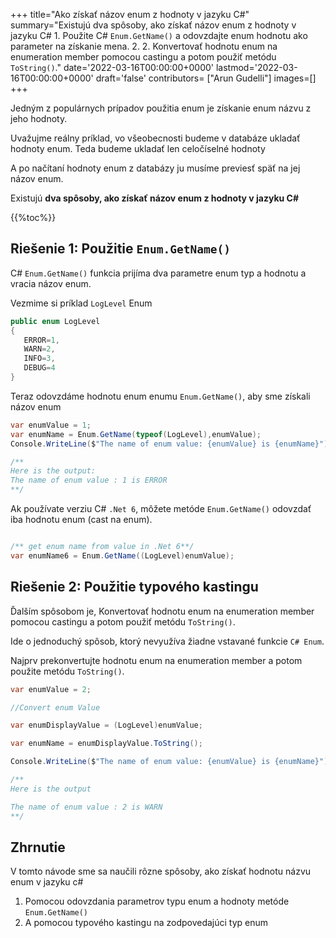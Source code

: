 
+++
title="Ako získať názov enum z hodnoty v jazyku C#"
summary="Existujú dva spôsoby, ako získať názov enum z hodnoty v jazyku C# 1. Použite C# `Enum.GetName()` a odovzdajte enum hodnotu ako parameter na získanie mena. 2. 2. Konvertovať hodnotu enum na enumeration member pomocou castingu a potom použiť metódu `ToString()`."
date='2022-03-16T00:00:00+0000'
lastmod='2022-03-16T00:00:00+0000'
draft='false'
contributors= ["Arun Gudelli"]
images=[]
+++


Jedným z populárnych prípadov použitia enum je získanie enum názvu z jeho hodnoty.

Uvažujme reálny príklad, vo všeobecnosti budeme v databáze ukladať hodnoty enum. Teda budeme ukladať len celočíselné hodnoty 

A po načítaní hodnoty enum z databázy ju musíme previesť späť na jej názov enum.

Existujú **dva spôsoby, ako získať názov enum z hodnoty v jazyku C#** 

{{%toc%}}

## Riešenie 1: Použitie `Enum.GetName()`

C# `Enum.GetName()` funkcia prijíma dva parametre enum typ a hodnotu a vracia názov enum.

Vezmime si príklad `LogLevel` Enum

```csharp
public enum LogLevel
{
   ERROR=1, 
   WARN=2, 
   INFO=3, 
   DEBUG=4
}
```

Teraz odovzdáme hodnotu enum enumu `Enum.GetName()`, aby sme získali názov enum 

```csharp
var enumValue = 1;
var enumName = Enum.GetName(typeof(LogLevel),enumValue);
Console.WriteLine($"The name of enum value: {enumValue} is {enumName}");

/**
Here is the output:
The name of enum value : 1 is ERROR
**/
```

Ak používate verziu C# `.Net 6`, môžete metóde `Enum.GetName()` odovzdať iba hodnotu enum (cast na enum).

```csharp

/** get enum name from value in .Net 6**/
var enumName6 = Enum.GetName((LogLevel)enumValue);
```

## Riešenie 2: Použitie typového kastingu

Ďalším spôsobom je, Konvertovať hodnotu enum na enumeration member pomocou castingu a potom použiť metódu `ToString()`.

Ide o jednoduchý spôsob, ktorý nevyužíva žiadne vstavané funkcie `C# Enum`.

Najprv prekonvertujte hodnotu enum na enumeration member a potom použite metódu `ToString()`.

```csharp
var enumValue = 2;

//Convert enum Value

var enumDisplayValue = (LogLevel)enumValue;

var enumName = enumDisplayValue.ToString();

Console.WriteLine($"The name of enum value: {enumValue} is {enumName}");

/**
Here is the output

The name of enum value : 2 is WARN
**/
```

## Zhrnutie

V tomto návode sme sa naučili rôzne spôsoby, ako získať hodnotu názvu enum v jazyku c# 

1. Pomocou odovzdania parametrov typu enum a hodnoty metóde `Enum.GetName()` 
2. A pomocou typového kastingu na zodpovedajúci typ enum 
